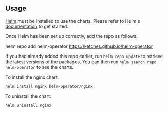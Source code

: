 ## Usage

[Helm](https://helm.sh) must be installed to use the charts.  Please refer to
Helm's [documentation](https://helm.sh/docs) to get started.

Once Helm has been set up correctly, add the repo as follows:

  helm repo add helm-operator <https://ketches.github.io/helm-operator>

If you had already added this repo earlier, run `helm repo update` to retrieve
the latest versions of the packages.  You can then run `helm search repo
helm-operator` to see the charts.

To install the nginx chart:

    helm install nginx helm-operator/nginx

To uninstall the chart:

    helm uninstall nginx
